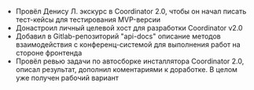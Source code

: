 * Провёл Денису Л. экскурс в Coordinator 2.0, чтобы он начал писать тест-кейсы для тестирования MVP-версии
* Донастроил личный целевой хост для разработки Coordinator v2.0
* Добавил в Gitlab-репозиторий "api-docs" описание методов взаимодействия с конференц-системой для выполнения работ на стороне фронтенда
* Провёл ревью задачи по автосборке инсталлятора Coordinator 2.0, описал результат, дополнил коментариями к доработке. В целом уже получен рабочий вариант